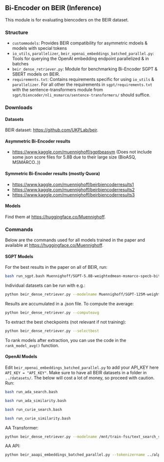 ## Bi-Encoder on BEIR (Inference)

This module is for evaluating biencoders on the BEIR dataset.

### Structure

- `custommodels`: Provides BEIR compatibility for asymmetric mdoels & models with special tokens
- `io_utils`, `parallelizer`, `beir_openai_embeddings_batched_parallel.py`: Tools for querying the OpenAI embedding endpoint parallelized & in batches
- `beir_dense_retriever.py`: Module for benchmarking Bi-Encoder SGPT & SBERT models on BEIR.
- `requirements.txt`: Contains requirements specific for using `io_utils` & `parallelizer`. For all other the requirements in `sgpt/requirements.txt` with the sentence-transformers module from `sgpt/biencoder/nli_msmarco/sentence-transformers/` should suffice.

### Downloads

#### Datasets

BEIR dataset: https://github.com/UKPLab/beir.

#### Asymmetric Bi-Encoder results

- https://www.kaggle.com/muennighoff/sgptbeasym (Does not include some json score files for 5.8B due to their large size (BioASQ, MSMARCO..))

#### Symmetric Bi-Encoder results (mostly Quora)

- https://www.kaggle.com/muennighoff/beirbiencoderresults1
- https://www.kaggle.com/muennighoff/beirbiencoderresults2
- https://www.kaggle.com/muennighoff/beirbiencoderresults3

#### Models

Find them at https://huggingface.co/Muennighoff.

### Commands

Below are the commands used for all models trained in the paper and available at https://huggingface.co/Muennighoff.

#### SGPT Models

For the best results in the paper on all of BEIR, run:

```bash
bash run_sgpt.bash Muennighoff/SGPT-5.8B-weightedmean-msmarco-specb-bitfit cuda:0
```

Individual datasets can be run with e.g.:

```bash
python beir_dense_retriever.py --modelname Muennighoff/SGPT-125M-weightedmean-msmarco --method weightedmean --dataset scifact --specb
```

Results are accumulated in a .json file. 
To compute the average:

```bash
python beir_dense_retriever.py --computeavg
```

To extract the best checkpoints (not relevant if not training):

```bash
python beir_dense_retriever.py --selectbest
```

To rank models after extraction, you can use the code in the `rank_model_avg()` function.


#### OpenAI Models

Edit `beir_openai_embeddings_batched_parallel.py` to add your API_KEY here `API_KEY = "API_KEY"`.
Make sure to have all BEIR datasets in a folder in `../datasets/`.
The below will cost a lot of money, so proceed with caution.
Run:

```bash
bash run_ada_search.bash
```

```bash
bash run_ada_similarity.bash
```

```bash
bash run_curie_search.bash
```

```bash
bash run_curie_similarity.bash
```

AA Transformer:

```bash
python beir_dense_retriever.py --modelname /mnt/train-fss/text_search_sym_13B_biases_proj2560_bs48/global_step13000/ --aa --method nopool --specb --tokenizername /mnt/train-fss/data/128k-alpha-001-by-source/alpha-001-128k.json --batchsize 10 --dataset scifact
```

AA API:

```bash
python beir_aaapi_embeddings_batched_parallel.py --tokenizername ../alpha-001-128k.json
```
